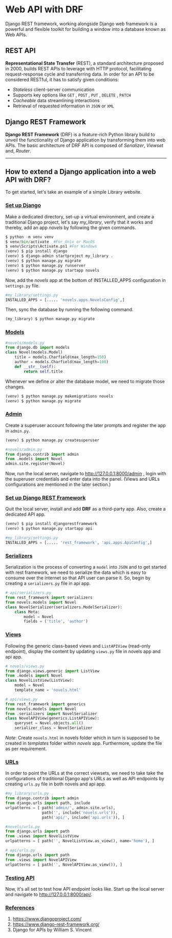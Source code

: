 # Web API with DRF

Django REST framework, working alongside Django web framework is a powerful and flexible toolkit for building a window into a database known as Web APIs. 

## REST API

**Representational State Transfer** (REST), a standard architecture proposed in 2000, builds REST APIs to leverage with HTTP protocol, facilitating request-response cycle and transferring data. In order for an API to be considered RESTful, it has to satisfy given conditions:

- *Stateless* client-server communication
- Supports key options like `GET` , `POST` , `PUT` , `DELETE` , `PATCH`
- *Cacheable* data streamlining interactions
- Retrieval of requested information in `JSON` or `XML`

## Django REST Framework

**Django REST Framework** (DRF) is a feature-rich Python library build to unveil the functionality of Django application by transforming them into web APIs. The basic architecture of DRF API is composed of *Serializer*, *Viewset* and, *Router*. 

---

## How to extend a Django application into a web API with DRF?

To get started, let's take an example of a simple Library website.

### 		<u>Set up Django</u>

Make a dedicated directory, set-up a virtual environment, and create a traditional Django project, let's say *my_library*, verify that it works and thereby, add an app *novels* by following the given commands.

```python
$ python -m venv venv
$ venv/bin/activate  #For Unix or MacOS 
$ venv\Scripts\Activate.ps1 #For Windows
(venv) $ pip install django
(venv) $ django-admin startproject my_library .
(venv) $ python manage.py migrate
(venv) $ python manage.py runserver
(venv) $ python manage.py startapp novels
```

Now, add the *novels* app at the bottom of INSTALLED_APPS configuration in `settings.py` file.

```python
#my_library/settings.py
INSTALLED_APPS = [..... 'novels.apps.NovelsConfig',]
```

Then, sync the database by running the following command.

```python
(my_library) $ python manage.py migrate
```

### <u>Models</u>

```python
#novels/models.py
from django.db import models
class Novel(models.Model)
	title = models.Charfield(max_length=150)
    author = models.Charfield(max_length=100)
    def __str__(self):
        return self.title
```

Whenever we define or alter the database model, we need to migrate those changes.

```python
(venv) $ python manage.py makemigrations novels
(venv) $ python manage.py migrate
```

### <u>Admin</u>

Create a superuser account following the later prompts and register the app in `admin.py`.

```python
(venv) $ python manage.py createsuperuser
```

```python
#novels/admin.py
from django.contrib import admin
from .models import Novel
admin.site.register(Novel)
```

Now, run the local server, navigate to http://127.0.0.1:8000/admin , login with the superuser credentials and enter data into the panel. (Views and URLs configurations are mentioned in the later section.)

### <u>Set up Django REST Framework</u>

Quit the local server, install and add **DRF** as a third-party app. Also, create a dedicated API app.

```python
(venv) $ pip install djangorestframework
(venv) $ python manage.py startapp api
```

```python
#my_library/settings.py
INSTALLED_APPS = [..... 'rest_framework', 'api.apps.ApiConfig',]
```

### <u>Serializers</u>

Serialization is the process of converting a `model` into `JSON` and to get started with rest framework, we need to serialize the data which is easy to consume over the internet so that API user can parse it. So, begin by creating a `serializers.py` file in api app.

```python
# api/serializers.py
from rest_framework import serializers
from novels.models import Novel
class NovelSerializer(serializers.ModelSerializer):
	class Meta:
		model = Novel
		fields = ('title', 'author')
```

### <u>Views</u>

Following the generic class-based views and `ListAPIView` (read-only endpoint), display the content by updating `views.py` file in novels app and api app.

```python
# novels/views.py
from django.views.generic import ListView
from .models import Novel
class NovelListView(ListView):
	model = Novel
	template_name = 'novels.html'
```

```python
# api/views.py
from rest_framework import generics
from novels.models import Novel
from .serializers import NovelSerializer
class NovelAPIView(generics.ListAPIView):
	queryset = Novel.objects.all()
	serializer_class = NovelSerializer
```

*Note*: Create `novels.html` in novels folder which in turn is supposed to be created in *templates* folder within *novels* app. Furthermore, update the file as per requirement.

### <u>URLs</u>

In order to point the URLs at the correct viewsets, we need to take take the configurations of traditional Django app's URLs as well as API endpoints by creating `urls.py` file in both novels and api app.

```python
#my_library/urls.py
from django.contrib import admin
from django.urls import path, include
urlpatterns = [ path('admin/', admin.site.urls),
				path('', include('novels.urls')),
				path('api/', include('api.urls')), ]
```

```python
#novels/urls.py
from django.urls import path
from .views import NovelListView
urlpatterns = [ path('', NovelListView.as_view(), name='home'), ]
```

```python
# api/urls.py
from django.urls import path
from .views import NovelAPIView
urlpatterns = [ path('', NovelAPIView.as_view()), ]
```

### <u>Testing API</u>

Now, it's all set to test how API endpoint looks like. Start up the local server and navigate to http://127.0.0.1:8000/api/.

### <u>References</u>

1. https://www.djangoproject.com/
2. https://www.django-rest-framework.org/
3. Django for APIs by William S. Vincent
